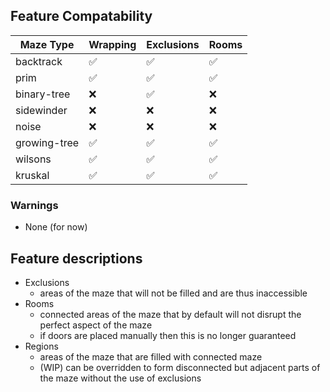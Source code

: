 
## Feature Compatability

|  Maze Type | Wrapping | Exclusions | Rooms |
|------------|----------|------------|-------|
| backtrack | ✅ | ✅  | ✅ |
| prim | ✅ | ✅ | ✅ |
| binary-tree | ❌ | ✅ | ❌|
| sidewinder | ❌ | ❌ | ❌ |
| noise | ❌ | ❌ | ❌ |
| growing-tree | ✅ | ✅ | ✅ |
| wilsons | ✅ | ✅ | ✅ |
| kruskal | ✅ | ✅ | ✅ |

### Warnings

- None (for now)

## Feature descriptions
- Exclusions
  - areas of the maze that will not be filled and are thus inaccessible
- Rooms
  - connected areas of the maze that by default will not disrupt the perfect aspect of the maze
  - if doors are placed manually then this is no longer guaranteed
- Regions
  - areas of the maze that are filled with connected maze
  - (WIP) can be overridden to form disconnected but adjacent parts of the maze without the use of exclusions
